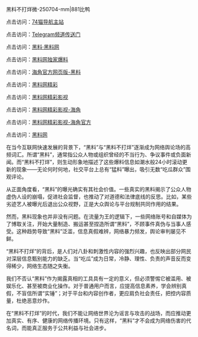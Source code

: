 黑料不打烊微-250704-mm|881比鸭

点击访问：<a href="https://74mao.com/">74猫导航主站</a>

点击访问：<a href="https://74mao.com/">Telegram频道传送门</a>

点击访问：<a href="https://heiliaolvzlu3.pages.dev">黑料·黑料网</a>

点击访问：<a href="https://heiliaoyvnrda.pages.dev">黑料网独家爆料</a>

点击访问：<a href="https://haef.pages.dev/">海角官方网页版-黑料</a>

点击访问：<a href="https://qfwfg.pages.dev/">黑料网精彩</a>

点击访问：<a href="https://tyer.pages.dev/">黑料网精彩影视</a>

点击访问：<a href="https://sdfsh.pages.dev/">黑料网精彩影视-海角</a>

点击访问：<a href="https://ert-6he.pages.dev/">黑料网精彩影视-海角官方</a>

点击访问：<a href="https://fge-7ja.pages.dev/">黑料网</a>

在当今互联网快速发展的背景下，“黑料”与“黑料不打烊”逐渐成为网络舆论场的高频词汇。所谓“黑料”，通常指公众人物或组织曾经的不当行为、争议事件或负面新闻。而“黑料不打烊”，则生动形象地描述了这些爆料信息如潮水般24小时滚动更新的现象——无论何时何地，社交平台上总有“猛料”曝出，吸引无数“吃瓜群众”围观评论。

从正面角度看，“黑料”的曝光确实有其社会价值。一些真实的黑料揭示了公众人物虚伪人设的崩塌，促进社会监督，也推动了对道德和法律底线的反思。比如，某些劣迹艺人被曝光后退出公众视野，正是大众舆论与平台规制共同作用的结果。

然而，黑料现象也并非没有问题。在流量为王的逻辑下，一些网络账号和自媒体为了博取关注，开始大量制造、搬运甚至捏造所谓“黑料”，不顾事件真伪与当事人感受。这种趋势导致“黑料”泛滥，信息真假难辨，网络暴力频发，舆论审判屡见不鲜。

“黑料不打烊”的背后，是人们对八卦和刺激性内容的强烈兴趣，也反映出部分网民对深层信息甄别能力的缺乏。当“吃瓜”成为日常，冷静、理性、负责的声音反而变得稀少，网络生态随之失衡。

我们不否认“黑料”作为揭露真相的工具具有一定的意义，但必须警惕它被滥用、被娱乐化、甚至被商业化操作。对于普通用户而言，应提高信息素养，学会辨别真假，不盲信所谓“实锤”；对于平台和内容创作者，更应肩负社会责任，把控内容质量，杜绝恶意炒作。

在“黑料不打烊”的时代，我们不能让网络世界沦为谣言与攻击的战场，而应推动更加真实、有序、健康的网络传播环境。只有这样，“黑料”才不会成为网络伤害的代名词，而能真正服务于公共利益与社会进步。

